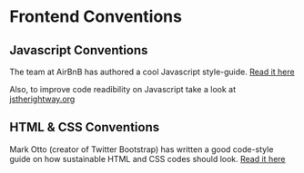 # Frontend Conventions

Javascript Conventions
----------------------

The team at AirBnB has authored a cool Javascript style-guide. [Read it here](https://github.com/airbnb/javascript)

Also, to improve code readibility on Javascript take a look at [jstherightway.org](http://jstherightway.org)

HTML & CSS Conventions
----------------------

Mark Otto (creator of Twitter Bootstrap) has written a good code-style guide on how sustainable HTML and CSS codes should look.
[Read it here](http://mdo.github.io/code-guide/)

